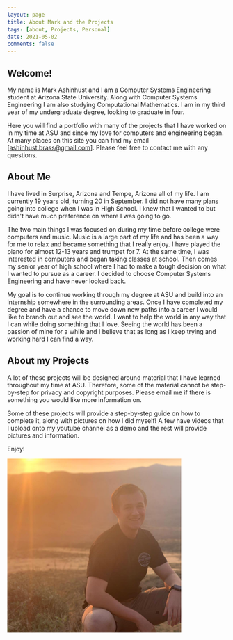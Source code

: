 ```yaml
---
layout: page
title: About Mark and the Projects
tags: [about, Projects, Personal]
date: 2021-05-02
comments: false
---
```


## Welcome!

My name is Mark Ashinhust and I am a Computer Systems Engineering student at Arizona State University. Along with Computer Systems Engineering I am also studying Computational Mathematics. I am in my third year of my undergraduate degree, looking to graduate in four.

Here you will find a portfolio with many of the projects that I have worked on in my time at ASU and since my love for computers and engineering began. At many places on this site you can find my email [ashinhust.brass@gmail.com]. Please feel free to contact me with any questions.

## About Me

I have lived in Surprise, Arizona and Tempe, Arizona all of my life. I am currently 19 years old, turning 20 in September. I did not have many plans going into college when I was in High School. I knew that I wanted to but didn't have much preference on where I was going to go.

The two main things I was focused on during my time before college were computers and music. Music is a large part of my life and has been a way for me to relax and became something that I really enjoy. I have played the piano for almost 12-13 years and trumpet for 7. At the same time, I was interested in computers and began taking classes at school. Then comes my senior year of high school where I had to make a tough decision on what I wanted to pursue as a career. I decided to choose Computer Systems Engineering and have never looked back.

My goal is to continue working through my degree at ASU and build into an internship somewhere in the surrounding areas. Once I have completed my degree and have a chance to move down new paths into a career I would like to branch out and see the world. I want to help the world in any way that I can while doing something that I love. Seeing the world has been a passion of mine for a while and I believe that as long as I keep trying and working hard I can find a way.

## About my Projects

A lot of these projects will be designed around material that I have learned throughout my time at ASU. Therefore, some of the material cannot be step-by-step for privacy and copyright purposes. Please email me if there is something you would like more information on.

Some of these projects will provide a step-by-step guide on how to complete it, along with pictures on how I did myself! A few have videos that I upload onto my youtube channel as a demo and the rest will provide pictures and information.

Enjoy!

<img src="/assets/img/ProfilePic.jpg" width="400">
